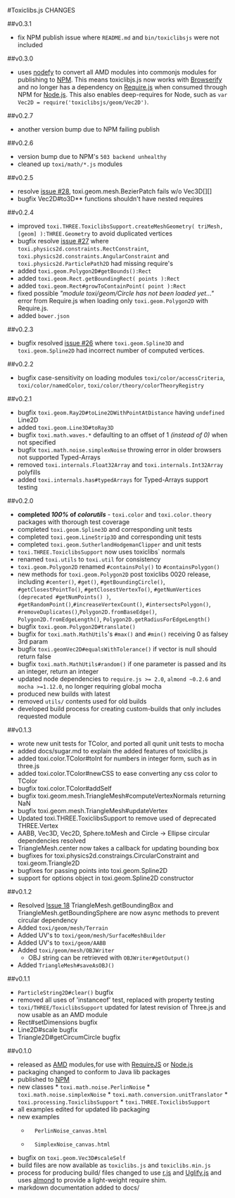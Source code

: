 #Toxiclibs.js CHANGES

##v0.3.1
* fix NPM publish issue where `README.md` and `bin/toxiclibsjs` were not included

##v0.3.0
* uses [nodefy](https://github.com/millermedeiros/nodefy) to convert all AMD modules into commonjs modules for publishing to [NPM](http://npmjs.com). 
This means toxiclibjs.js now works with [Browserify](http://browserify.org/) and no longer has a dependency on [Require.js](http://requirejs.org) when consumed
through NPM for [Node.js](http://nodejs.org). This also enables deep-requires for Node, such as `var Vec2D = require('toxiclibsjs/geom/Vec2D')`.

##v0.2.7
* another version bump due to NPM failing publish

##v0.2.6
* version bump due to NPM's `503 backend unhealthy`
* cleaned up `toxi/math/*.js` modules

##v0.2.5
* resolve [issue #28](https://github.com/hapticdata/toxiclibsjs/issues/28), toxi.geom.mesh.BezierPatch fails w/o Vec3D[][]
* bugfix Vec2D#to3D** functions shouldn't have nested requires

##v0.2.4
*   improved `toxi.THREE.ToxiclibsSupport.createMeshGeometry( triMesh, [geom] ):THREE.Geometry` to avoid duplicated vertices
*   bugfix resolve [issue #27](https://github.com/hapticdata/toxiclibsjs/issues/27) where `toxi.physics2d.constraints.RectConstraint`, `toxi.physics2d.constraints.AngularConstraint` and `toxi.physics2d.ParticlePath2D` had missing require's
*   added `toxi.geom.Polygon2D#getBounds():Rect`
*   added `toxi.geom.Rect.getBoundingRect( points ):Rect`
*   added `toxi.geom.Rect#growToContainPoint( point ):Rect`
*   fixed possible _"module toxi/geom/Circle has not been loaded yet…"_ error from Require.js when loading only `toxi.geom.Polygon2D` with Require.js.
*   added `bower.json`

##v0.2.3
*   bugfix resolved [issue #26](https://github.com/hapticdata/toxiclibsjs/issues/26) where `toxi.geom.Spline3D` and `toxi.geom.Spline2D` had incorrect number of computed vertices.

##v0.2.2
*   bugfix case-sensitivity on loading modules `toxi/color/accessCriteria`, `toxi/color/namedColor`, `toxi/color/theory/colorTheoryRegistry`

##v0.2.1
*   bugfix `toxi.geom.Ray2D#toLine2DWithPointAtDistance` having `undefined` Line2D
*   added `toxi.geom.Line3D#toRay3D`
*   bugfix `toxi.math.waves.*` defaulting to an offset of 1 _(instead of 0)_ when not specified
*   bugfix `toxi.math.noise.simplexNoise` throwing error in older browsers not supported Typed-Arrays
*   removed `toxi.internals.Float32Array` and `toxi.internals.Int32Array` polyfills
*   added `toxi.internals.has#typedArrays` for Typed-Arrays support testing

##v0.2.0
*	**completed _100%_ of _colorutils_** - `toxi.color` and `toxi.color.theory` packages with thorough test coverage
*	completed `toxi.geom.Spline3D` and corresponding unit tests
*	completed `toxi.geom.LineStrip3D` and corresponding unit tests
*	completed `toxi.geom.SutherlandHodgemanClipper` and unit tests
*	`toxi.THREE.ToxiclibsSupport` now uses toxiclibs` normals
*	renamed `toxi.utils` to `toxi.util` for consistency
*	`toxi.geom.Polygon2D` renamed `#containsPoly()` to `#containsPolygon()`
*	new methods for `toxi.geom.Polygon2D` post toxiclibs 0020 release, including  `#center()`, `#get()`,
`#getBoundingCircle()`, `#getClosestPointTo()`, `#getClosestVertexTo()`, `#getNumVertices (deprecated #getNumPoints() )`,
`#getRandomPoint()`,`#increaseVertexCount()`, `#intersectsPolygon()`, `#removeDuplicates()`,`Polygon2D.fromBaseEdge()`,
`Polygon2D.fromEdgeLength()`, `Polygon2D.getRadiusForEdgeLength()`
*	bugfix `toxi.geom.Polygon2D#translate()`
*	bugfix for `toxi.math.MathUtils`'s `#max()` and `#min()` receiving 0 as falsey 3rd param
*	bugfix `toxi.geomVec2D#equalsWithTolerance()` if vector is null should return false
*	bugfix `toxi.math.MathUtils#random()` if one parameter is passed and its an integer, return an integer
*	updated node dependencies to `require.js >= 2.0`, `almond ~0.2.6` and `mocha >=1.12.0`, no longer requiring global mocha
*	produced new builds with latest
*	removed `utils/` contents used for old builds
*	developed build process for creating custom-builds that only includes requested module

##v0.1.3
*	wrote new unit tests for TColor, and ported all qunit unit tests to mocha
*	added docs/sugar.md to explain the added features of toxiclibs.js
*	added toxi.color.TColor#toInt for numbers in integer form, such as in three.js
*	added toxi.color.TColor#newCSS to ease converting any css color to TColor
*	bugfix toxi.color.TColor#addSelf
*	bugfix toxi.geom.mesh.TriangleMesh#computeVertexNormals returning NaN
*	bugfix toxi.geom.mesh.TriangleMesh#updateVertex
*	Updated toxi.THREE.ToxiclibsSupport to remove used of deprecated THREE.Vertex
*	AABB, Vec3D, Vec2D, Sphere.toMesh and Circle -> Ellipse circular dependencies resolved
*	TriangleMesh.center now takes a callback for updating bounding box
*	bugfixes for toxi.physics2d.constraings.CircularConstraint and toxi.geom.Triangle2D
*	bugfixes for passing points into toxi.geom.Spline2D
*	support for options object in toxi.geom.Spline2D constructor

##v0.1.2
*	Resolved [Issue 18](https://github.com/hapticdata/toxiclibsjs/issues/18) TriangleMesh.getBoundingBox and TriangleMesh.getBoundingSphere are now async methods to prevent circular dependency
*	Added `toxi/geom/mesh/Terrain`
*	Added UV's to `toxi/geom/mesh/SurfaceMeshBuilder`
*	Added UV's to `toxi/geom/AABB`
*	Added `toxi/geom/mesh/OBJWriter`
	*	OBJ string can be retrieved with `OBJWriter#getOutput()`
*	Added `TriangleMesh#saveAsOBJ()`

##v0.1.1
*	`ParticleString2D#clear()` bugfix
*	removed all uses of 'instanceof' test, replaced with property testing
*	`toxi/THREE/ToxiclibsSupport` updated for latest revision of Three.js and now usable as an AMD module
*	Rect#setDimensions bugfix
*	Line2D#scale bugfix
*	Triangle2D#getCircumCircle bugfix

##v0.1.0
*	 released as [AMD](https://github.com/amdjs/amdjs-api/wiki/AMD) modules,for use with [RequireJS](http://requirejs.org) or [Node.js](http://nodejs.org)
*	 packaging changed to conform to Java lib packages
*	 published to [NPM](http://npmjs.org/)
*	 new classes
	*		 `toxi.math.noise.PerlinNoise`
	*		 `toxi.math.noise.simplexNoise`
	*		 `toxi.math.conversion.unitTranslator`
	*		 `toxi.processing.ToxiclibsSupport`
	*		 `toxi.THREE.ToxiclibsSupport`
*	all examples edited for updated lib packaging
*	new examples
	*		PerlinNoise_canvas.html
	*		SimplexNoise_canvas.html
*	 bugfix on `toxi.geom.Vec3D#scaleSelf`
*	 build files are now available as `toxiclibs.js` and `toxiclibs.min.js`
* 	 process for producing build/ files changed to use [r.js](http://github.com/jrburke/r.js) and [Uglify.js](https://github.com/mishoo/UglifyJS) and uses [almond](http://github.com/jrburke/r.js) to provide a light-weight require shim.
*	 markdown documentation added to docs/
